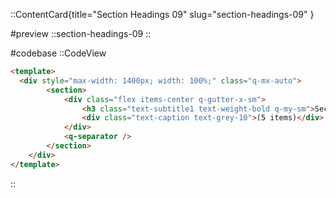 ::ContentCard{title="Section Headings 09" slug="section-headings-09" }

#preview
::section-headings-09
::

#codebase
::CodeView

```html
<template>
  <div style="max-width: 1400px; width: 100%;" class="q-mx-auto">
        <section>
            <div class="flex items-center q-gutter-x-sm">
                <h3 class="text-subtitle1 text-weight-bold q-my-sm">Section heading</h3>
                <div class="text-caption text-grey-10">(5 items)</div>
            </div>
            <q-separator />
        </section>
    </div>
</template>
```

::